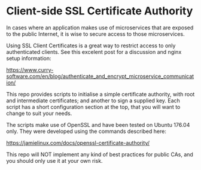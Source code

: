 Client-side SSL Certificate Authority
=====================================

In cases where an application makes use of microservices that are exposed to the public Internet, it is wise to secure access to those microservices. 

Using SSL Client Certificates is a great way to restrict access to only authenticated clients. See this excelent post for a discussion and nginx setup information:

https://www.curry-software.com/en/blog/authenticate_and_encrypt_microservice_communication/

This repo provides scripts to initialise a simple certificate authority, with root and intermediate certificates; and another to sign a supplied key. Each script has a short configuration section at the top, that you will want to change to suit your needs.

The scripts make use of OpenSSL and have been tested on Ubuntu 176.04 only. They were developed using the commands described here:

https://jamielinux.com/docs/openssl-certificate-authority/

This repo will NOT implement any kind of best practices for public CAs, and you should only use it at your own risk.

